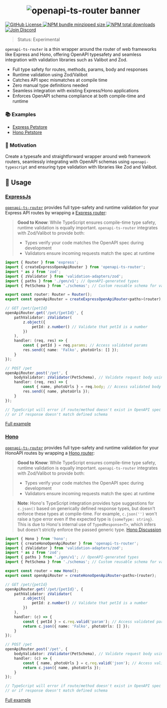<h1 align="center">
    <img src="https://raw.githubusercontent.com/builder-group/monorepo/develop/packages/openapi-ts-router/.github/banner.svg" alt="openapi-ts-router banner">
</h1>

<p align="left">
    <a href="https://github.com/builder-group/monorepo/blob/develop/LICENSE">
        <img src="https://img.shields.io/github/license/builder-group/monorepo.svg?label=license&style=flat&colorA=293140&colorB=FDE200" alt="GitHub License"/>
    </a>
    <a href="https://www.npmjs.com/package/openapi-ts-router">
        <img src="https://img.shields.io/bundlephobia/minzip/openapi-ts-router.svg?label=minzipped%20size&style=flat&colorA=293140&colorB=FDE200" alt="NPM bundle minzipped size"/>
    </a>
    <a href="https://www.npmjs.com/package/openapi-ts-router">
        <img src="https://img.shields.io/npm/dt/openapi-ts-router.svg?label=downloads&style=flat&colorA=293140&colorB=FDE200" alt="NPM total downloads"/>
    </a>
    <a href="https://discord.gg/w4xE3bSjhQ">
        <img src="https://img.shields.io/discord/795291052897992724.svg?label=&logo=discord&logoColor=000000&color=293140&labelColor=FDE200" alt="Join Discord"/>
    </a>
</p>

> Status: Experimental

`openapi-ts-router` is a thin wrapper around the router of web frameworks like Express and Hono, offering OpenAPI typesafety and seamless integration with validation libraries such as Valibot and Zod.

- Full type safety for routes, methods, params, body and responses
- Runtime validation using Zod/Valibot
- Catches API spec mismatches at compile time
- Zero manual type definitions needed
- Seamless integration with existing Express/Hono applications
- Enforces OpenAPI schema compliance at both compile-time and runtime

### 📚 Examples

- [Express Petstore](https://github.com/builder-group/monorepo/tree/develop/examples/openapi-ts-router/express/petstore)
- [Hono Petstore](https://github.com/builder-group/monorepo/tree/develop/examples/openapi-ts-router/hono/petstore)

### 🌟 Motivation

Create a typesafe and straightforward wrapper around web framework routers, seamlessly integrating with OpenAPI schemas using `openapi-typescript` and ensuring type validation with libraries like Zod and Valibot.

## 📖 Usage

### [ExpressJs](https://expressjs.com/)

[`openapi-ts-router`](https://github.com/builder-group/community/tree/develop/packages/openapi-ts-router) provides full type-safety and runtime validation for your Express API routes by wrapping a [Express router](https://expressjs.com/en/5x/api.html#router):

> **Good to Know**: While TypeScript ensures compile-time type safety, runtime validation is equally important. `openapi-ts-router` integrates with Zod/Valibot to provide both:
>
> - Types verify your code matches the OpenAPI spec during development
> - Validators ensure incoming requests match the spec at runtime

```ts
import { Router } from 'express';
import { createExpressOpenApiRouter } from 'openapi-ts-router';
import * as z from 'zod';
import { zValidator } from 'validation-adapters/zod';
import { paths } from './gen/v1'; // OpenAPI-generated types
import { PetSchema } from './schemas'; // Custom reusable schema for validation

export const router: Router = Router();
export const openApiRouter = createExpressOpenApiRouter<paths>(router);

// GET /pet/{petId}
openApiRouter.get('/pet/{petId}', {
	pathValidator: zValidator(
		z.object({
			petId: z.number() // Validate that petId is a number
		})
	),
	handler: (req, res) => {
		const { petId } = req.params; // Access validated params
		res.send({ name: 'Falko', photoUrls: [] });
	}
});

// POST /pet
openApiRouter.post('/pet', {
	bodyValidator: zValidator(PetSchema), // Validate request body using PetSchema
	handler: (req, res) => {
		const { name, photoUrls } = req.body; // Access validated body data
		res.send({ name, photoUrls });
	}
});

// TypeScript will error if route/method doesn't exist in OpenAPI spec
// or if response doesn't match defined schema
```

[Full example](https://github.com/builder-group/community/tree/develop/examples/openapi-ts-router/express/petstore)

### [Hono](https://hono.dev/)

[`openapi-ts-router`](https://github.com/builder-group/community/tree/develop/packages/openapi-ts-router) provides full type-safety and runtime validation for your HonoAPI routes by wrapping a [Hono router](https://hono.dev/docs/api/routing):

> **Good to Know**: While TypeScript ensures compile-time type safety, runtime validation is equally important. `openapi-ts-router` integrates with Zod/Valibot to provide both:
>
> - Types verify your code matches the OpenAPI spec during development
> - Validators ensure incoming requests match the spec at runtime

> **Note**: Hono's TypeScript integration provides type suggestions for `c.json()` based on generically defined response types, but doesn't enforce these types at compile-time. For example, `c.json('')` won't raise a type error even if the expected type is `{someType: string}`. This is due to Hono's internal use of `TypedResponse<T>`, which infers but doesn't strictly enforce the passed generic type. [Hono Discussion](https://github.com/orgs/honojs/discussions/3331)

```ts
import { Hono } from 'hono';
import { createHonoOpenApiRouter } from 'openapi-ts-router';
import { zValidator } from 'validation-adapters/zod';
import * as z from 'zod';
import { paths } from './gen/v1'; // OpenAPI-generated types
import { PetSchema } from './schemas'; // Custom reusable schema for validation

export const router = new Hono();
export const openApiRouter = createHonoOpenApiRouter<paths>(router);

// GET /pet/{petId}
openApiRouter.get('/pet/{petId}', {
	pathValidator: zValidator(
		z.object({
			petId: z.number() // Validate that petId is a number
		})
	),
	handler: (c) => {
		const { petId } = c.req.valid('param'); // Access validated params
		return c.json({ name: 'Falko', photoUrls: [] });
	}
});

// POST /pet
openApiRouter.post('/pet', {
	bodyValidator: zValidator(PetSchema), // Validate request body using PetSchema
	handler: (c) => {
		const { name, photoUrls } = c.req.valid('json'); // Access validated body data
		return c.json({ name, photoUrls });
	}
});

// TypeScript will error if route/method doesn't exist in OpenAPI spec
// or if response doesn't match defined schema
```

[Full example](https://github.com/builder-group/community/tree/develop/examples/openapi-ts-router/hono/petstore)

